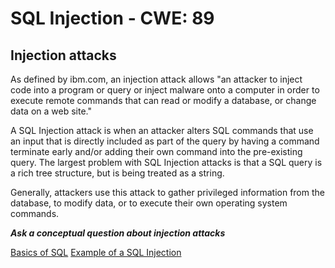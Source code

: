 # SQL Injection - CWE: 89

## Injection attacks

As defined by ibm.com, an injection attack allows "an attacker to inject code into a program or query or inject malware onto a computer in order to execute remote commands that can read or modify a database, or change data on a web site."

A SQL Injection attack is when an attacker alters SQL commands that use an input that is directly included as part of the query by having a command terminate early and/or adding their own command into the pre-existing query. The largest problem with SQL Injection attacks is that a SQL query is a rich tree structure, but is being treated as a string.

Generally, attackers use this attack to gather privileged information from the database, to modify data, or to execute their own operating system commands. 

***Ask a conceptual question about injection attacks***

[Basics of SQL](https://raysarivera.github.io/Honors_proj1/Lesson/SQLInjection_lesson)
[Example of a SQL Injection](https://raysarivera.github.io/Honors_proj1/Lesson/SQLInjection_lesson2)
